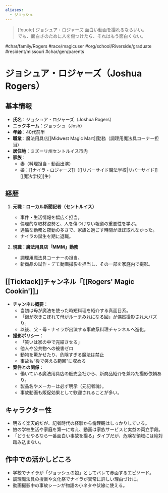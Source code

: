 ```yaml
---
aliases:
  - ジョッシュ
---
```

> [!quote] ジョシュア・ロジャーズ
> 面白い動画を撮れるならいい。  
> でも、面白さのために人を傷つけたら、それはもう面白くない。

#char/family/Rogers  #race/magicuser #org/school/Riverside/graduate #resident/missouri  #char/gen/parents 
# ジョシュア・ロジャーズ（Joshua Rogers）

## 基本情報
- **氏名**：ジョシュア・ロジャーズ（Joshua Rogers）
- **ニックネーム**：ジョッシュ（Josh）
- **年齢**：40代前半
- **職業**：魔法用具店[[Midwest Magic Mart]]勤務（調理用魔法具コーナー担当）
- **居住地**：ミズーリ州セントルイス市内
- **家族**：
  - 妻（料理担当・動画出演）
  - 娘：[[ナイラ・ロジャーズ]]（[[リバーサイド魔法学校|リバーサイド]][[魔法学校]]生）

## 経歴
1. **元職：ローカル新聞記者（セントルイス）**
   - 事件・生活情報を幅広く担当。
   - 倫理的な取材姿勢と、人を傷つけない報道の重要性を学ぶ。
   - 過酷な勤務と夜勤の多さで、家族と過ごす時間がほぼ取れなかった。
   - ナイラの誕生を期に退職。

2. **現職：魔法用具店「MMM」勤務**
   - 調理用魔法具コーナーの担当。
   - 新商品の試作・デモ動画撮影を担当し、その一部を家庭内で撮影。

## [[Ticktack]]チャンネル「[[Rogers' Magic Cookin']]」
- **チャンネル概要**：
  - 当初は母が魔法を使った時短料理を紹介する真面目系。
  - 「鍋が吹きこぼれて母がルーまみれになる回」が偶然撮影され大バズり。
  - 以後、父・母・ナイラが出演する事故系料理チャンネルへ進化。
- **撮影ポリシー**：
  - 「笑いは家の中で完結させる」
  - 他人や公共物への被害ゼロ
  - 動物を驚かせたり、危険すぎる魔法は禁止
  - 事故も“後で笑える範囲”に収める
- **案件との関係**：
  - 働いている魔法用具店の販売会社から、新商品紹介を兼ねた撮影依頼あり。
  - 製品名やメーカーは必ず明示（元記者魂）。
  - 事故動画も販促効果として歓迎されることが多い。

## キャラクター性
- 明るく楽天的だが、記者時代の経験から倫理観はしっかりしている。
- 娘の学校生活や家庭を第一に考え、動画は家族サービスと実益の両立手段。
- 「どうせやるなら一番面白い事故を撮る」タイプだが、危険な領域には絶対踏み込まない。

## 作中での活かしどころ
- 学校でナイラが「ジョッシュの娘」としてバレて赤面するエピソード。
- 調理魔法具の授業や文化祭でナイラが異常に詳しい理由づけに。
- 動画撮影中の事故シーンが物語の小ネタや伏線に使える。
